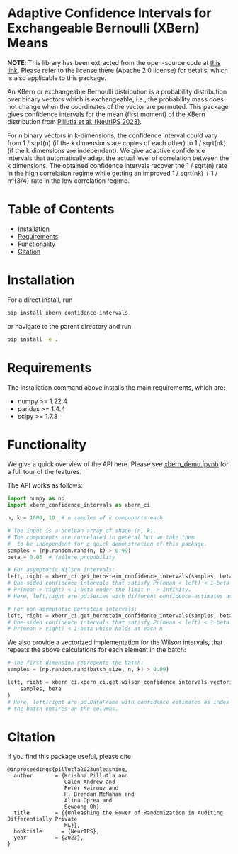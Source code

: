 # Adaptive Confidence Intervals for Exchangeable Bernoulli (XBern) Means

**NOTE**: This library has been extracted from the open-source code at [this link](https://github.com/google-research/federated/tree/master/lidp_auditing). Please refer to the license there (Apache 2.0 license) for details, which is also applicable to this package.

An XBern or exchangeable Bernoulli distribution is a probability distribution
over binary vectors which is exchangeable, i.e., the probability mass does not
change when the coordinates of the vector are permuted.
This package gives confidence intervals for the mean (first moment) of the 
XBern distribution from 
[Pillutla et al. (NeurIPS 2023)](https://arxiv.org/pdf/2305.18447.pdf).

For n binary vectors in k-dimensions, the confidence interval could vary
from 1 / sqrt(n) (if the k dimensions are copies of each other)
to 1 / sqrt(nk) (if the k dimensions are independent). We give adaptive
confidence intervals that automatically adapt the actual level of correlation between the
k dimensions. The obtained confidence intervals recover the 1 / sqrt(n) rate in the high correlation regime while getting an improved 1 / sqrt(nk) + 1 / n^{3/4} rate in the low correlation regime.


# Table of Contents
- [Installation](#installation)
- [Requirements](#requirements)
- [Functionality](#functionality)
- [Citation](#citation)


# Installation

For a direct install, run 
```bash
pip install xbern-confidence-intervals
```
or navigate to the parent directory and run
```bash
pip install -e .
```


# Requirements
The installation command above installs the main requirements, which are:
- numpy >= 1.22.4
- pandas >= 1.4.4
- scipy >= 1.7.3


#  Functionality

We give a quick overview of the API here. Please see [xbern_demo.ipynb](https://github.com/krishnap25/xbern_confidence_intervals/xbern_demo.ipynb) for a full tour of the features.

The API works as follows:

```python
import numpy as np
import xbern_confidence_intervals as xbern_ci

n, k = 1000, 10  # n samples of k components each.

# The input is a boolean array of shape (n, k).
# The components are correlated in general but we take them
#  to be independent for a quick demonstration of this package.
samples = (np.random.rand(n, k) > 0.99)
beta = 0.05  # failure probability

# For asymptotic Wilson intervals:
left, right = xbern_ci.get_bernstein_confidence_intervals(samples, beta)
# One-sided confidence intervals that satisfy Pr(mean < left) < 1-beta or
# Pr(mean > right) < 1-beta under the limit n -> infinity.
# Here, left/right are pd.Series with different confidence estimates as index.

# For non-asymptotic Bernstein intervals:
left, right = xbern_ci.get_bernstein_confidence_intervals(samples, beta)
# One-sided confidence intervals that satisfy Pr(mean < left) < 1-beta or
# Pr(mean > right) < 1-beta which holds at each n.
```

We also provide a vectorized implementation for the Wilson intervals,
that repeats the above calculations for each element in the batch:

```python
# The first dimension represents the batch:
samples = (np.random.rand(batch_size, n, k) > 0.99)

left, right = xbern_ci.xbern_ci.get_wilson_confidence_intervals_vectorized(
    samples, beta
)
# Here, left/right are pd.DataFrame with confidence estimates as index and
# the batch entires on the columns.
```

# Citation

If you find this package useful, please cite
```
@inproceedings{pillutla2023unleashing,
  author       = {Krishna Pillutla and
                  Galen Andrew and
                  Peter Kairouz and
                  H. Brendan McMahan and
                  Alina Oprea and
                  Sewoong Oh},
  title        = {{Unleashing the Power of Randomization in Auditing Differentially Private
                  ML}},
  booktitle      = {NeurIPS},
  year         = {2023},
}
```

